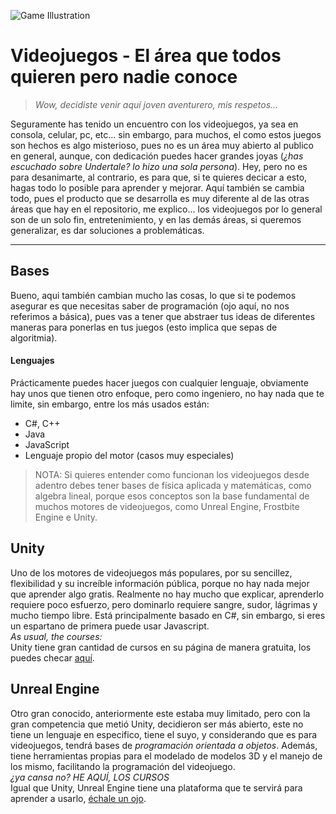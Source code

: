 ![Game Illustration](/Talleres/que-quiero-programar/gameIllustration.jpg)
# Videojuegos - El área que todos quieren pero nadie conoce

> _Wow, decidiste venir aquí joven aventurero, mis respetos..._

Seguramente has tenido un encuentro con los videojuegos, ya sea en consola, celular, pc, etc... sin embargo, para muchos, el como estos juegos son hechos es algo misterioso, pues no es un área muy abierto al publico en general, aunque, con dedicación puedes hacer grandes joyas (_¿has escuchado sobre Undertale? lo hizo una sola persona_). Hey, pero no es para desanimarte, al contrario, es para que, si te quieres decicar a esto, hagas todo lo posible para aprender y mejorar.
Aquí también se cambia todo, pues el producto que se desarrolla es muy diferente al de las otras áreas que hay en el repositorio, me explico... los videojuegos por lo general son de un solo fin, entretenimiento, y en las demás áreas, si queremos generalizar, es dar soluciones a problemáticas.

***

## Bases
Bueno, aqui también cambian mucho las cosas, lo que si te podemos asegurar es que necesitas saber de programación (ojo aquí, no nos referimos a básica), pues vas a tener que abstraer tus ideas de diferentes maneras para ponerlas en tus juegos (esto implica que sepas de algoritmia).

#### Lenguajes
Prácticamente puedes hacer juegos con cualquier lenguaje, obviamente hay unos que tienen otro enfoque, pero como ingeniero, no hay nada que te limite, sin embargo, entre los más usados están:
* C#, C++
* Java
* JavaScript
* Lenguaje propio del motor (casos muy especiales)

> NOTA: Si quieres entender como funcionan los videojuegos desde adentro debes tener bases de física aplicada y matemáticas, como algebra lineal, porque esos conceptos son la base fundamental de muchos motores de videojuegos, como Unreal Engine, Frostbite Engine e Unity.

## Unity
Uno de los motores de videojuegos más populares, por su sencillez, flexibilidad y su increíble información pública, porque no hay nada mejor que aprender algo gratis.
Realmente no hay mucho que explicar, aprenderlo requiere poco esfuerzo, pero dominarlo requiere sangre, sudor, lágrimas y mucho tiempo libre. Está principalmente basado en C#, sin embargo, si eres un espartano de primera puede usar Javascript.
<br>
_As usual, the courses:_
<br>
Unity tiene gran cantidad de cursos en su página de manera gratuita, los puedes checar [aquí](https://learn.unity.com/).

## Unreal Engine
Otro gran conocido, anteriormente este estaba muy limitado, pero con la gran competencia que metió Unity, decidieron ser más abierto, este no tiene un lenguaje en especifico, tiene el suyo, y considerando que es para videojuegos, tendrá bases de _programación orientada a objetos_. Además, tiene herramientas propias para el modelado de modelos 3D y el manejo de los mismo, facilitando la programación del videojuego.
<br>
_¿ya cansa no?_ *HE AQUÍ, LOS CURSOS*
<br>
Igual que Unity, Unreal Engine tiene una plataforma que te servirá para aprender a usarlo, [échale un ojo](https://www.unrealengine.com/en-US/onlinelearning).


